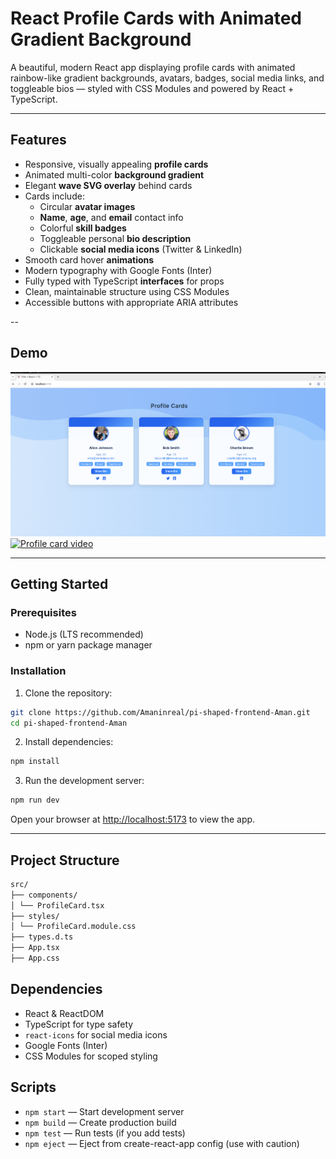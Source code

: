 # React Profile Cards with Animated Gradient Background

A beautiful, modern React app displaying profile cards with animated rainbow-like gradient backgrounds, avatars, badges, social media links, and toggleable bios — styled with CSS Modules and powered by React + TypeScript.

---

## Features

- Responsive, visually appealing **profile cards**
- Animated multi-color **background gradient**
- Elegant **wave SVG overlay** behind cards
- Cards include:
  - Circular **avatar images**
  - **Name**, **age**, and **email** contact info
  - Colorful **skill badges**
  - Toggleable personal **bio description**
  - Clickable **social media icons** (Twitter & LinkedIn)
- Smooth card hover **animations** 
- Modern typography with Google Fonts (Inter)
- Fully typed with TypeScript **interfaces** for props
- Clean, maintainable structure using CSS Modules
- Accessible buttons with appropriate ARIA attributes

--

## Demo

![Profile card app](screenshots/image.png)
[![Profile card video](screenshots/profilecard.png)](screenshots/profilecard.webm)

---

## Getting Started

### Prerequisites

- Node.js (LTS recommended)
- npm or yarn package manager

### Installation

1. Clone the repository:
```bash
git clone https://github.com/Amaninreal/pi-shaped-frontend-Aman.git
cd pi-shaped-frontend-Aman
```

2. Install dependencies:
```bash
npm install
```

3. Run the development server:
```bash
npm run dev
```
Open your browser at [http://localhost:5173](http://localhost:5173) to view the app.

---

## Project Structure
```bash
src/
├── components/
│ └── ProfileCard.tsx 
├── styles/
│ └── ProfileCard.module.css 
├── types.d.ts 
├── App.tsx
├── App.css 
```

## Dependencies

- React & ReactDOM
- TypeScript for type safety
- `react-icons` for social media icons
- Google Fonts (Inter)
- CSS Modules for scoped styling

## Scripts

- `npm start` — Start development server
- `npm build` — Create production build
- `npm test` — Run tests (if you add tests)
- `npm eject` — Eject from create-react-app config (use with caution)





